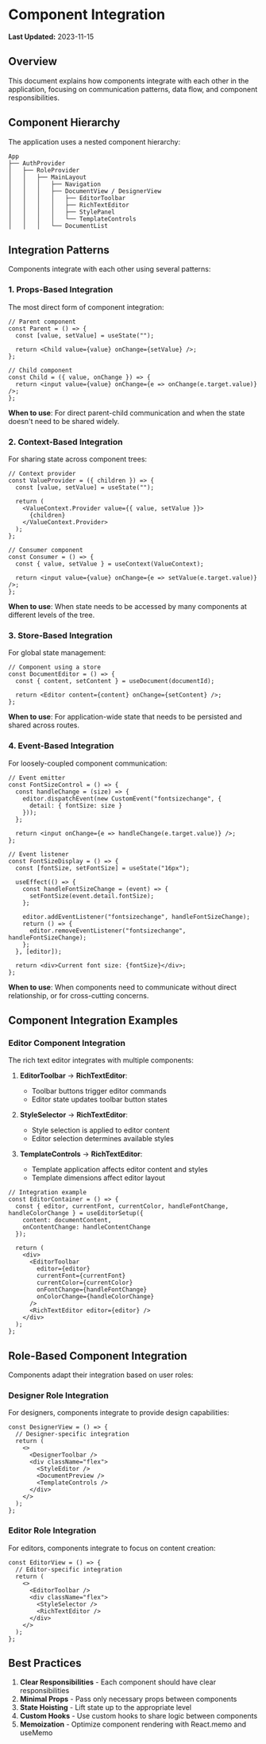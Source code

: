 
# Component Integration

**Last Updated:** 2023-11-15

## Overview

This document explains how components integrate with each other in the application, focusing on communication patterns, data flow, and component responsibilities.

## Component Hierarchy

The application uses a nested component hierarchy:

```
App
├── AuthProvider
│   ├── RoleProvider
│   │   ├── MainLayout
│   │   │   ├── Navigation
│   │   │   ├── DocumentView / DesignerView
│   │   │   │   ├── EditorToolbar
│   │   │   │   ├── RichTextEditor
│   │   │   │   ├── StylePanel
│   │   │   │   └── TemplateControls
│   │   │   └── DocumentList
```

## Integration Patterns

Components integrate with each other using several patterns:

### 1. Props-Based Integration

The most direct form of component integration:

```tsx
// Parent component
const Parent = () => {
  const [value, setValue] = useState("");
  
  return <Child value={value} onChange={setValue} />;
};

// Child component
const Child = ({ value, onChange }) => {
  return <input value={value} onChange={e => onChange(e.target.value)} />;
};
```

**When to use**: For direct parent-child communication and when the state doesn't need to be shared widely.

### 2. Context-Based Integration

For sharing state across component trees:

```tsx
// Context provider
const ValueProvider = ({ children }) => {
  const [value, setValue] = useState("");
  
  return (
    <ValueContext.Provider value={{ value, setValue }}>
      {children}
    </ValueContext.Provider>
  );
};

// Consumer component
const Consumer = () => {
  const { value, setValue } = useContext(ValueContext);
  
  return <input value={value} onChange={e => setValue(e.target.value)} />;
};
```

**When to use**: When state needs to be accessed by many components at different levels of the tree.

### 3. Store-Based Integration

For global state management:

```tsx
// Component using a store
const DocumentEditor = () => {
  const { content, setContent } = useDocument(documentId);
  
  return <Editor content={content} onChange={setContent} />;
};
```

**When to use**: For application-wide state that needs to be persisted and shared across routes.

### 4. Event-Based Integration

For loosely-coupled component communication:

```tsx
// Event emitter
const FontSizeControl = () => {
  const handleChange = (size) => {
    editor.dispatchEvent(new CustomEvent("fontsizechange", {
      detail: { fontSize: size }
    }));
  };
  
  return <input onChange={e => handleChange(e.target.value)} />;
};

// Event listener
const FontSizeDisplay = () => {
  const [fontSize, setFontSize] = useState("16px");
  
  useEffect(() => {
    const handleFontSizeChange = (event) => {
      setFontSize(event.detail.fontSize);
    };
    
    editor.addEventListener("fontsizechange", handleFontSizeChange);
    return () => {
      editor.removeEventListener("fontsizechange", handleFontSizeChange);
    };
  }, [editor]);
  
  return <div>Current font size: {fontSize}</div>;
};
```

**When to use**: When components need to communicate without direct relationship, or for cross-cutting concerns.

## Component Integration Examples

### Editor Component Integration

The rich text editor integrates with multiple components:

1. **EditorToolbar** → **RichTextEditor**:
   - Toolbar buttons trigger editor commands
   - Editor state updates toolbar button states

2. **StyleSelector** → **RichTextEditor**:
   - Style selection is applied to editor content
   - Editor selection determines available styles

3. **TemplateControls** → **RichTextEditor**:
   - Template application affects editor content and styles
   - Template dimensions affect editor layout

```tsx
// Integration example
const EditorContainer = () => {
  const { editor, currentFont, currentColor, handleFontChange, handleColorChange } = useEditorSetup({
    content: documentContent,
    onContentChange: handleContentChange
  });
  
  return (
    <div>
      <EditorToolbar
        editor={editor}
        currentFont={currentFont}
        currentColor={currentColor}
        onFontChange={handleFontChange}
        onColorChange={handleColorChange}
      />
      <RichTextEditor editor={editor} />
    </div>
  );
};
```

## Role-Based Component Integration

Components adapt their integration based on user roles:

### Designer Role Integration

For designers, components integrate to provide design capabilities:

```tsx
const DesignerView = () => {
  // Designer-specific integration
  return (
    <>
      <DesignerToolbar />
      <div className="flex">
        <StyleEditor />
        <DocumentPreview />
        <TemplateControls />
      </div>
    </>
  );
};
```

### Editor Role Integration

For editors, components integrate to focus on content creation:

```tsx
const EditorView = () => {
  // Editor-specific integration
  return (
    <>
      <EditorToolbar />
      <div className="flex">
        <StyleSelector />
        <RichTextEditor />
      </div>
    </>
  );
};
```

## Best Practices

1. **Clear Responsibilities** - Each component should have clear responsibilities
2. **Minimal Props** - Pass only necessary props between components
3. **State Hoisting** - Lift state up to the appropriate level
4. **Custom Hooks** - Use custom hooks to share logic between components
5. **Memoization** - Optimize component rendering with React.memo and useMemo
